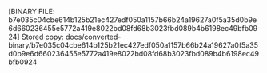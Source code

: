 [BINARY FILE: b7e035c04cbe614b125b21ec427edf050a1157b66b24a19627a0f5a35d0b9e6d660236455e5772a419e8022bd08fd68b3023fbd089b4b6198ec49bfb0924]
Stored copy: docs/converted-binary/b7e035c04cbe614b125b21ec427edf050a1157b66b24a19627a0f5a35d0b9e6d660236455e5772a419e8022bd08fd68b3023fbd089b4b6198ec49bfb0924

